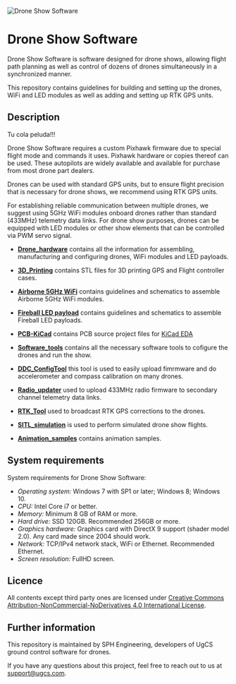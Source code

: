 ![Drone Show Software](./DroneShowSoftware_Logo.png)

Drone Show Software
=========

Drone Show Software is software designed for drone shows, allowing flight path planning as well as control of dozens of drones simultaneously in a synchronized manner.

This repository contains guidelines for building and setting up the drones, WiFi and LED modules as well as adding and setting up RTK GPS units.

Description
-----------

Tu cola peluda!!!

Drone Show Software requires a custom Pixhawk firmware due to special flight mode and commands it uses. Pixhawk hardware or copies thereof can be used. These autopilots are widely available and available for purchase from most drone part dealers.

Drones can be used with standard GPS units, but to ensure flight precision that is necessary for drone shows, we recommend using RTK GPS units.

For establishing reliable communication between multiple drones, we suggest using 5GHz WiFi modules onboard drones rather than standard (433MHz) telemetry data links.
For drone show purposes, drones can be equipped with LED modules or other show elements that can be controlled via PWM servo signal.

- [**Drone_hardware**](./Drone_hardware) contains all the information for assembling, manufacturing and configuring drones, WiFi modules and LED payloads.

 - [**3D_Printing**](./3D_Printing) contains STL files for 3D printing GPS and Flight controller cases.
 
 - [**Airborne 5GHz WiFi**](./Drone_hardware/Airborne_5GHz_WiFi) contains guidelines and schematics to assemble Airborne 5GHz WiFi modules.

 - [**Fireball LED payload**](./Drone_hardware/Fireball_LED_payload) contains guidelines and schematics to assemble Fireball LED payloads.

 - [**PCB-KiCad**](./Drone_hardware/PCB-KiCad/lib) contains PCB source project files for [KiCad EDA](http://kicad-pcb.org/)

- [**Software_tools**](./Software_tools) contains all the necessary software tools to cofigure the drones and run the show.

 - [**DDC_ConfigTool**](./Software_tools/DDC_ConfigTool) this tool is used to easily upload fimrmware and do accelerometer and compass calibration on many drones.
 
 - [**Radio_updater**](./Software_tools/Radio_updater) used to upload 433MHz radio firmware to secondary channel telemetry data links.

 - [**RTK_Tool**](./Software_tools/RTK_Tool) used to broadcast RTK GPS corrections to the drones.

 - [**SITL_simulation**](./Software_tools/SITL_simulation) is used to perform simulated drone show flights.

- [**Animation_samples**](./Animation_samples) contains animation samples.




System requirements
-------------------

System requirements for Drone Show Software:

- *Operating system:* Windows 7 with SP1 or later; Windows 8; Windows 10.
- *CPU:* Intel Core i7 or better.
- *Memory:* Minimum 8 GB of RAM or more.
- *Hard drive:* SSD 120GB. Recommended 256GB or more.
- *Graphics hardware:* Graphics card with DirectX 9 support (shader model 2.0). Any card made since 2004 should work.
- *Network:* TCP/IPv4 network stack, WiFi or Ethernet. Recommended Ethernet.
- *Screen resolution:* FullHD screen.

Licence
-------

All contents except third party ones are licensed under [Creative Commons Attribution-NonCommercial-NoDerivatives 4.0 International License](https://creativecommons.org/licenses/by-nc-nd/4.0/).

Further information
-------------------

This repository is maintained by SPH Engineering, developers of UgCS ground control software for drones.

If you have any questions about this project, feel free to reach out to us at <support@ugcs.com>.
